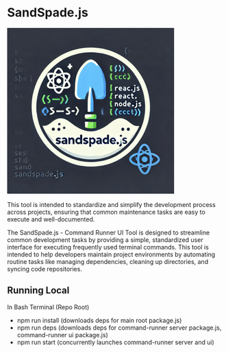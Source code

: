 # SandSpade.js
<img width="390" alt="sandspade_logosmall" src="sandspade_logosmall.png">

This tool is intended to standardize and simplify the development process across projects, ensuring that common maintenance tasks are easy to execute and well-documented.

The SandSpade.js - Command Runner UI Tool is designed to streamline common development tasks by providing a simple, standardized user interface for executing frequently used terminal commands. This tool is intended to help developers maintain project environments by automating routine tasks like managing dependencies, cleaning up directories, and syncing code repositories.

## Running Local 
In Bash Terminal (Repo Root)  
- npm run install (downloads deps for main root package.js)
- npm run deps (downloads deps for command-runner server package.js, command-runner ui package.js)
- npm run start (concurrently launches command-runner server and ui)